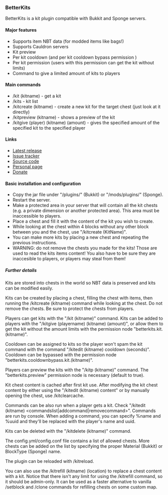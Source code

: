 ### BetterKits
BetterKits is a kit plugin compatible with Bukkit and Sponge servers.

#### Major features
- Supports item NBT data (for modded items like bags!)
- Supports Cauldron servers
- Kit preview
- Per kit cooldown (and per kit cooldown bypass permission )
- Per kit permission (users with this permission can get the kit without limits)
- Command to give a limited amount of kits to players

#### Main commands
- /kit (kitname) - get a kit
- /kits - kit list
- /kitcreate (kitname) - create a new kit for the target chest (just look at it directly)
- /kitpreview (kitname) - shows a preview of the kit
- /kitgive (player) (kitname) (amount) - gives the specified amount of the specified kit to the specified player

#### Links
- [Latest release](https://github.com/KaiKikuchi/BetterKits/releases)
- [Issue tracker](https://github.com/KaiKikuchi/BetterKits/issues)
- [Source code](https://github.com/KaiKikuchi/BetterKits/)
- [Personal page](http://mc.kaikk.net)
- [Donate](http://mc.kaikk.net/#donate)

#### Basic installation and configuration
- Copy the jar file under "/plugins/" (Bukkit) or "/mods/plugins/" (Sponge).
- Restart the server.
- Make a protected area in your server that will contain all the kit chests (e.g. a private dimension or another protected area). This area must be inaccessible to players.
- Place a chest and fill it with the content of the kit you wish to create.
- While looking at the chest within 4 blocks without any other block between you and the chest, use "/kitcreate (KitName)".
- You can make more kits by placing a new chest and repeating the previous instructions.
- WARNING: do not remove the chests you made for the kits! Those are used to read the kits items content! You also have to be sure they are inaccesible to players, or players may steal from them!

##### Further details
Kits are stored into chests in the world so NBT data is preserved and kits can be modified easily.

Kits can be created by placing a chest, filling the chest with items, then running the /kitcreate (kitname) command while looking at the chest. Do not remove the chests. Be sure to protect the chests from players.

Players can get kits with the "/kit (kitname)" command. Kits can be added to players with the "/kitgive (playername) (kitname) (amount)", or allow them to get the kit without the amount limits with the permission node "betterkits.kit.(kitname)".

Cooldown can be assigned to kits so the player won't spam the kit command with the command "/kitedit (kitname) cooldown (seconds)". Cooldown can be bypassed with the permission node "betterkits.cooldownbypass.kit.(kitname)".

Players can preview the kits with the "/kitp (kitname)" command. The "betterkits.preview" permission node is necessary (default to true).

Kit chest content is cached after first kit use. After modifying the kit chest content by either using the "/kitedit (kitname) content" or by manually opening the chest, use /kitclearcache.

Commands can be also run when a player gets a kit. Check "/kitedit (kitname) <commandslist|addcommand|removecommand>". Commands are run by console. When adding a command, you can specify %name and %uuid and they'll be replaced with the player's name and uuid.

Kits can be deleted with the "/kitdelete (kitname)" command.

The config.yml/config.conf file contains a list of allowed chests. More chests can be added on the list by specifying the proper Material (Bukkit) or BlockType (Sponge) name.

The plugin can be reloaded with /kitreload.

You can also use the /kitrefill (kitname) (location) to replace a chest content with a kit. Notice that there isn't any limit for using the /kitrefill command, so it should be admin-only. It can be used as a faster alternative to vanilla /setblock and /clone commands for refilling chests on some custom map.


